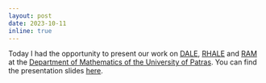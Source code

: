 ```yaml
---
layout: post
date: 2023-10-11
inline: true
---
```


Today I had the opportunity to present our work on [DALE](https://arxiv.org/abs/2210.04542), [RHALE](https://arxiv.org/abs/2309.11193) and [RAM](https://arxiv.org/abs/2309.12215) at the [Department of Mathematics of the University of Patras](https://www.math.upatras.gr/en/). You can find the presentation slides [here](assets/pdf/upatras_20231211.pdf).
